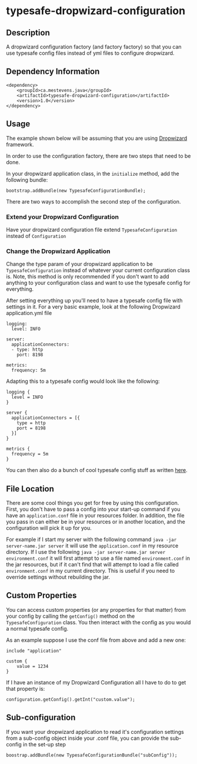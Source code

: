# typesafe-dropwizard-configuration

## Description

A dropwizard configuration factory (and factory factory) so that you can use typesafe config files instead of yml files to configure dropwizard.

## Dependency Information
```
<dependency>
    <groupId>ca.mestevens.java</groupId>
    <artifactId>typesafe-dropwizard-configuration</artifactId>
    <version>1.0</version>
</dependency>
```

## Usage
The example shown below will be assuming that you are using [Dropwizard](dropwizard.github.io/dropwizard) framework.

In order to use the configuration factory, there are two steps that need to be done.

In your dropwizard application class, in the `initialize` method, add the following bundle:

```
bootstrap.addBundle(new TypesafeConfigurationBundle);
```

There are two ways to accomplish the second step of the configuration.

### Extend your Dropwizard Configuration
Have your dropwizard configuration file extend `TypesafeConfiguration` instead of `Configuration`

### Change the Dropwizard Application
Change the type param of your dropwizard application to be `TypesafeConfiguration` instead of whatever your current configuration class is. Note, this method is only recommended if you don't want to add anything to your configuration class and want to use the typesafe config for everything.

After setting everything up you'll need to have a typesafe config file with settings in it. For a very basic example, look at the following Dropwizard application.yml file

```
logging:
  level: INFO

server:
  applicationConnectors:
  - type: http
    port: 8198
    
metrics:
  frequency: 5m

```

Adapting this to a typesafe config would look like the following:

```
logging {
  level = INFO
}

server {
  applicationConnectors = [{
    type = http
    port = 8198
  }]
}

metrics {
  frequency = 5m
}
```

You can then also do a bunch of cool typesafe config stuff as written [here](https://github.com/typesafehub/config).

## File Location
There are some cool things you get for free by using this configuration. First, you don't have to pass a config into your start-up command if you have an `application.conf` file in your resources folder. In addition, the file you pass in can either be in your resources or in another location, and the configuration will pick it up for you.

For example if I start my server with the following command `java -jar server-name.jar server` it will use the `application.conf` in my resource directory. If I use the following `java -jar server-name.jar server environment.conf` it will first attempt to use a file named `environment.conf` in the jar resources, but if it can't find that will attempt to load a file called `environment.conf` in my current directory. This is useful if you need to override settings without rebuilding the jar.

## Custom Properties
You can access custom properties (or any properties for that matter) from your config by calling the `getConfig()` method on the `TypesafeConfiguration` class. You then interact with the config as you would a normal typesafe config.

As an example suppose I use the conf file from above and add a new one:
```
include "application"

custom {
    value = 1234    
}

```

If I have an instance of my Dropwizard Configuration all I have to do to get that property is:

```
configuration.getConfig().getInt("custom.value");
```

## Sub-configuration
If you want your dropwizard application to read it's configuration settings from a sub-config object inside your .conf file, you can provide the sub-config in the set-up step

```
boostrap.addBundle(new TypesafeConfigurationBundle("subConfig"));
```
